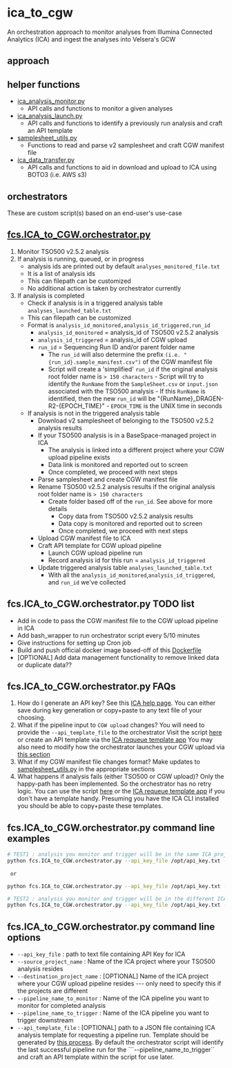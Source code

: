 # ica_to_cgw
An orchestration approach to monitor analyses from Illumina Connected Analytics (ICA) and ingest the analyses into Velsera's GCW

## approach

## helper functions

- [ica_analysis_monitor.py](https://github.com/keng404/ica_to_cgw/blob/main/ica_analysis_monitor.py)
	- API calls and functions to monitor a given analyses
- [ica_analysis_launch.py](https://github.com/keng404/ica_to_cgw/blob/main/ica_analysis_launch.py)
	- API calls and functions to identify a previously run analysis and craft an API template
- [samplesheet_utils.py](https://github.com/keng404/ica_to_cgw/blob/main/samplesheet_utils.py)
	- Functions to read and parse v2 samplesheet and craft CGW manifest file
- [ica_data_transfer.py](https://github.com/keng404/ica_to_cgw/blob/main/ica_data_transfer.py)
	- API calls and functions to aid in download and upload to ICA using BOTO3 (i.e. AWS s3)
## orchestrators

These are custom script(s) based on an end-user's use-case

## [fcs.ICA_to_CGW.orchestrator.py](https://github.com/keng404/ica_to_cgw/blob/main/fcs.ICA_to_CGW.orchestrator.py)

1) Monitor TSO500 v2.5.2 analysis
2) If analysis is running, queued, or in progress
	- analysis ids are printed out by default ```analyses_monitored_file.txt``` 
	- It is a list of analysis ids
	- This can filepath can be customized
	- No additional action is taken by orchestrator currently
3) If analysis is completed
	- Check if analysis is in a triggered analysis table ```analyses_launched_table.txt```
	- This can filepath can be customized
	- Format is ```analysis_id_monitored,analysis_id_triggered,run_id```
		- ```analysis_id_monitored``` = analysis_id of TSO500 v2.5.2 analysis
		- ```analysis_id_triggered``` = analysis_id of CGW upload
		- ```run_id``` = Sequencing Run ID and/or parent folder name 
			- The ```run_id``` will also determine the prefix ```(i.e. "{run_id}.sample_manifest.csv")``` of the CGW manifest file
   			- Script will create a 'simplified' ```run_id``` if the original analysis root folder name is ```> 150 characters```
      				- Script will try to identify the ```RunName``` from the ```SampleSheet.csv``` or ```input.json``` associated with the TSO500 analysis
        			- If this ```RunName``` is identified, then the new ```run_id``` will be "{RunName}_DRAGEN-R2-{EPOCH_TIME}"
        			- ```EPOCH_TIME``` is the UNIX time in seconds	 		
	- If analysis is not in the triggered analysis table
		- Download v2 samplesheet of belonging to the TSO500 v2.5.2 analysis results
  		- If your TSO500 analysis is in a BaseSpace-managed project in ICA
		    - The analysis is linked into a different project where your CGW upload pipeline exists
		    - Data link is monitored and reported out to screen
		    - Once completed, we proceed with next steps
		- Parse samplesheet and create CGW manifest file
		- Rename TSO500 v2.5.2 analysis results if the original analysis root folder name is ```> 150 characters```
			- Create folder based off of the ```run_id```. See above for more details
     			- Copy data from TSO500 v2.5.2 analysis results 
				- Data copy is monitored and reported out to screen
   				- Once completed, we proceed with next steps
		- Upload CGW manifest file to ICA
		- Craft API template for CGW upload pipeline
			- Launch CGW upload pipeline run
			- Record analysis id for this run = ```analysis_id_triggered```
		- Update triggered analysis table ```analyses_launched_table.txt```
			- With all the ```analysis_id_monitored```,```analysis_id_triggered```, and ```run_id``` we've collected

## fcs.ICA_to_CGW.orchestrator.py TODO list

- Add in code to pass the CGW manifest file to the CGW upload pipeline in ICA
- Add bash_wrapper to run orchestrator script every 5/10 minutes
- Give instructions for setting up Cron job
- Build and push official docker image based-off of this [Dockerfile](https://github.com/keng404/ica_to_cgw/blob/main/Dockerfile)
- [OPTIONAL] Add data management functionality to remove linked data or duplicate data?? 

## fcs.ICA_to_CGW.orchestrator.py FAQs

1) How do I generate an API key?
See this [ICA help page](https://help.ica.illumina.com/get-started/gs-getstarted#api-keys). You can either save during key generation or copy+paste to any text file of your choosing.
1) What if the pipeline input to ```CGW upload``` changes?
You will need to provide the ```--api_template_file``` to the orchestrator
Visit the script [here](https://github.com/keng404/bssh_parallel_transfer/blob/master/requeue.md#ica-api-template-generation)
or 
create an API template via the [ICA requeue template app](https://keneng87.pyscriptapps.com/ica-analysis-requeue/latest/)
You may also need to modify how the orchestrator launches your CGW upload via [this section](https://github.com/keng404/ica_to_cgw/blob/main/fcs.ICA_to_CGW.orchestrator.py#L435-L441) 
2) What if my CGW manifest file changes format?
Make updates to [samplesheet_utils.py](https://github.com/keng404/ica_to_cgw/blob/main/samplesheet_utils.py#L66-L117) 
in the appropriate sections
3) What happens if analysis fails (either TSO500 or CGW upload)?
Only the happy-path has been implemented. So the orchestrator has no retry logic.
You can use  the script [here](https://github.com/keng404/bssh_parallel_transfer/blob/master/requeue.md) or the [ICA requeue template app](https://keneng87.pyscriptapps.com/ica-analysis-requeue/latest/) if you don't have a template handy. Presuming you have the ICA CLI installed you should be able to copy+paste these templates.

## fcs.ICA_to_CGW.orchestrator.py command line examples

```bash
# TEST1 : analysis you monitor and trigger will be in the same ICA project
python fcs.ICA_to_CGW.orchestrator.py --api_key_file /opt/api_key.txt --source_project_name ken_debug --pipeline_name_to_monitor 'DRAGEN Somatic Enrichment 4-3-6 Clone' --pipeline_name_to_trigger 'DRAGEN_REPORTS_STANDALONE_CUSTOM'
 
 or

python fcs.ICA_to_CGW.orchestrator.py --api_key_file /opt/api_key.txt --source_project_name ken_debug --pipeline_name_to_monitor 'DRAGEN Somatic Enrichment 4-3-6 Clone' --pipeline_name_to_trigger 'DRAGEN_REPORTS_STANDALONE_CUSTOM' --api_template_file /Users/keng/ica_to_cgw/test.json

# TEST2 : analysis you monitor and trigger will be in the different ICA projects
python fcs.ICA_to_CGW.orchestrator.py --api_key_file /opt/api_key.txt --source_project_name ken_debug --destination_project_name Ken_demos  --pipeline_name_to_monitor 'DRAGEN Somatic Enrichment 4-3-6 Clone' --pipeline_name_to_trigger 'DRAGEN_REPORTS_STANDALONE_CUSTOM_v2'
```

## fcs.ICA_to_CGW.orchestrator.py command line options

- ```--api_key_file``` : path to text file containing API Key for ICA
- ```--source_project_name``` : Name of the ICA project where your TSO500 analysis resides
- ```--destination_project_name``` : [OPTIONAL] Name of the ICA project where your CGW upload pipeline resides --- only need to specify this if the projects are different
- ```--pipeline_name_to_monitor``` : Name of the ICA pipeline you want to monitor for completed analysis
- ```--pipeline_name_to_trigger``` : Name of the ICA pipeline you want to trigger downstream
- ```--api_template_file``` : [OPTIONAL] path to a JSON file containing ICA analysis template for requesting a pipeline run. Template should be generated by [this process](https://github.com/keng404/bssh_parallel_transfer/blob/master/requeue.md#ica-api-template-generation). By default the orchestrator script will identify the last successful pipeline run for the ```--pipeline_name_to_trigger`` and craft an API template within the script for use later.
